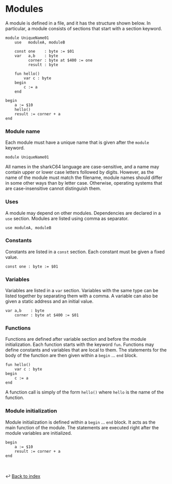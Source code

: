 # Modules

A module is defined in a file, and it has the structure shown below.
In particular, a module consists of sections that start with a section keyword.
```
module UniqueName01
    use   moduleA, moduleB
    
    const one    : byte := $01
    var   a,b    : byte
          corner : byte at $400 := one
          result : byte
         
    fun hello()
        var c : byte 
    begin
        c := a
    end
    
begin
    a := $10
    hello()
    result := corner + a
end
```

### Module name
Each module must have a unique name that is given after the `module` keyword.
```
module UniqueName01
```

All names in the sharkC64 language are case-sensitive, and a name may contain upper or
lower case letters followed by digits. However, as the name of the module must match 
the filename, module names should differ in some other ways than by letter case.
Otherwise, operating systems that are case-insensitive cannot distinguish them.

### Uses
A module may depend on other modules. Dependencies are declared in a ```use``` section.
Modules are listed using comma as separator.
```
use moduleA, moduleB
```

### Constants
Constants are listed in a `const` section. Each constant must be given a 
fixed value.
```
const one : byte := $01
```

### Variables
Variables are listed in a `var` section. Variables with the same type can
be listed together by separating them with a comma.
A variable can also be given a static address and an initial value.
```
var a,b    : byte
    corner : byte at $400 := $01
```

### Functions
Functions are defined after variable section and before the module initialization.
Each function starts with the keyword `fun`. 
Functions may define constants and variables that are local to them.
The statements for the body of the function are then given within a `begin` ... `end` block.
```
fun hello()
    var c : byte 
begin
    c := a
end
```
A function call is simply of the form `hello()` where `hello` is the name of the function.

### Module initialization
Module initialization is defined within a `begin` ... `end` block.
It acts as the main function of the module. The statements are executed 
right after the module variables are initialized.
```
begin
    a := $10
    result := corner + a
end
```

<br /><br />
:leftwards_arrow_with_hook: [Back to index](../../index.md)